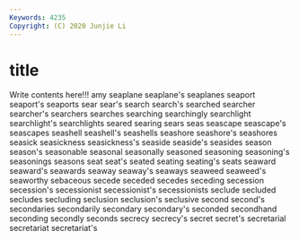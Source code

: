```yaml
---
Keywords: 4235
Copyright: (C) 2020 Junjie Li
---
```


# title

Write contents here!!!
amy 
seaplane 
seaplane's 
seaplanes 
seaport 
seaport's
seaports 
sear 
sear's 
search 
search's 
searched 
searcher 
searcher's 
searchers 
searches
searching 
searchingly 
searchlight 
searchlight's 
searchlights 
seared 
searing 
sears 
seas 
seascape
seascape's 
seascapes 
seashell 
seashell's 
seashells 
seashore 
seashore's 
seashores 
seasick 
seasickness
seasickness's 
seaside 
seaside's 
seasides 
season 
season's 
seasonable 
seasonal 
seasonally 
seasoned
seasoning 
seasoning's 
seasonings 
seasons 
seat 
seat's 
seated 
seating 
seating's 
seats
seaward 
seaward's 
seawards 
seaway 
seaway's 
seaways 
seaweed 
seaweed's 
seaworthy 
sebaceous
secede 
seceded 
secedes 
seceding 
secession 
secession's 
secessionist 
secessionist's 
secessionists 
seclude
secluded 
secludes 
secluding 
seclusion 
seclusion's 
seclusive 
second 
second's 
secondaries 
secondarily
secondary 
secondary's 
seconded 
secondhand 
seconding 
secondly 
seconds 
secrecy 
secrecy's 
secret
secret's 
secretarial 
secretariat 
secretariat's 
